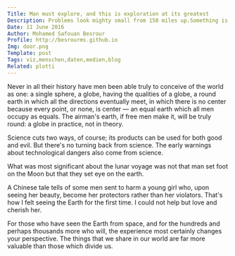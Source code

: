 ```yaml
---
Title: Man must explore, and this is exploration at its greatest
Description: Problems look mighty small from 150 miles up.Something is up but i dont know what.Something is up but i dont know what.Something is up but i dont know what.Something is up but i dont know what.
Date: 11 June 2016
Author: Mohamed Safouan Besrour
Profile: http://besrourms.github.io
Img: door.png
Template: post
Tags: viz,menschen,daten,medien,blog
Related: plotti
---
```

Never in all their history have men been able truly to conceive of the world as one: a single sphere, a globe, having the qualities of a globe, a round earth in which all the directions eventually meet, in which there is no center because every point, or none, is center — an equal earth which all men occupy as equals. The airman's earth, if free men make it, will be truly round: a globe in practice, not in theory.

Science cuts two ways, of course; its products can be used for both good and evil. But there's no turning back from science. The early warnings about technological dangers also come from science.

What was most significant about the lunar voyage was not that man set foot on the Moon but that they set eye on the earth.

A Chinese tale tells of some men sent to harm a young girl who, upon seeing her beauty, become her protectors rather than her violators. That's how I felt seeing the Earth for the first time. I could not help but love and cherish her.

For those who have seen the Earth from space, and for the hundreds and perhaps thousands more who will, the experience most certainly changes your perspective. The things that we share in our world are far more valuable than those which divide us.